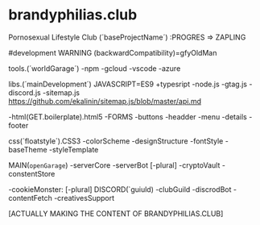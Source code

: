# brandyphilias.club
Pornosexual Lifestyle Club
(´baseProjectName´)
:PROGRES => ZAPLING

#development WARNING
(backwardCompatibility)=gfyOldMan 

 tools.(´worldGarage´)
 -npm
 -gcloud
 -vscode
 -azure
 
 libs.(´mainDevelopment´)
JAVASCRIPT=ES9 +typesript
 -node.js
 -gtag.js
 -discord.js
 -sitemap.js https://github.com/ekalinin/sitemap.js/blob/master/api.md

-html(GET.boilerplate).html5
-FORMS
-buttons
-headder
-menu
-details
-footer

css(´floatstyle´).CSS3
-colorScheme
-designStructure
-fontStyle
-baseTheme
-styleTemplate
        
MAIN(`openGarage`)
-serverCore
-serverBot [-plural]
-cryptoVault
-constentStore

-cookieMonster: [-plural]
DISCORD(`guiuld)
-clubGuild
-discrodBot
-contentFetch
-creativesSupport

[ACTUALLY MAKING THE CONTENT OF BRANDYPHILIAS.CLUB]

    




